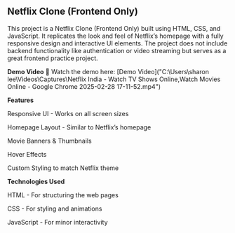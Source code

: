 ## Netflix Clone (Frontend Only)

This project is a Netflix Clone (Frontend Only) built using HTML, CSS, and JavaScript. It replicates the look and feel of Netflix’s homepage with a fully responsive design and interactive UI elements. The project does not include backend functionality like authentication or video streaming but serves as a great frontend practice project.

**Demo Video**
🔗 Watch the demo here: [Demo Video]("C:\Users\sharon lee\Videos\Captures\Netflix India - Watch TV Shows Online,Watch Movies Online - Google Chrome 2025-02-28 17-11-52.mp4")

**Features**

Responsive UI - Works on all screen sizes

Homepage Layout - Similar to Netflix’s homepage

Movie Banners & Thumbnails

Hover Effects

Custom Styling to match Netflix theme

**Technologies Used**

HTML - For structuring the web pages

CSS - For styling and animations

JavaScript - For minor interactivity


